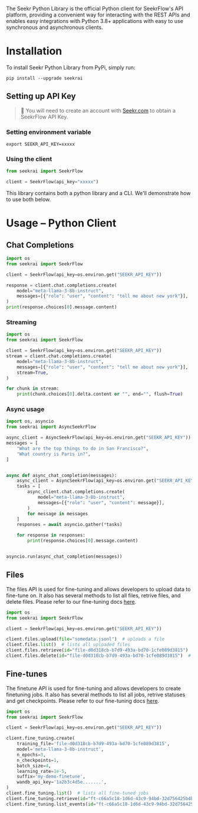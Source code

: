 The Seekr Python Library is the official Python client for SeekrFlow's API platform, providing a convenient way for interacting with the REST APIs and enables easy integrations with Python 3.8+ applications with easy to use synchronous and asynchronous clients.

# Installation

To install Seekr Python Library from PyPi, simply run:

```shell Shell
pip install --upgrade seekrai
```

## Setting up API Key

> 🚧 You will need to create an account with [Seekr.com](https://seekr.com/) to obtain a SeekrFlow API Key.

### Setting environment variable

```shell
export SEEKR_API_KEY=xxxxx
```

### Using the client

```python
from seekrai import SeekrFlow

client = SeekrFlow(api_key="xxxxx")
```

This library contains both a python library and a CLI. We'll demonstrate how to use both below.

# Usage – Python Client

## Chat Completions

```python
import os
from seekrai import SeekrFlow

client = SeekrFlow(api_key=os.environ.get("SEEKR_API_KEY"))

response = client.chat.completions.create(
    model="meta-llama-3-8b-instruct",
    messages=[{"role": "user", "content": "tell me about new york"}],
)
print(response.choices[0].message.content)
```

### Streaming

```python
import os
from seekrai import SeekrFlow

client = SeekrFlow(api_key=os.environ.get("SEEKR_API_KEY"))
stream = client.chat.completions.create(
    model="meta-llama-3-8b-instruct",
    messages=[{"role": "user", "content": "tell me about new york"}],
    stream=True,
)

for chunk in stream:
    print(chunk.choices[0].delta.content or "", end="", flush=True)
```

### Async usage

```python
import os, asyncio
from seekrai import AsyncSeekrFlow

async_client = AsyncSeekrFlow(api_key=os.environ.get("SEEKR_API_KEY"))
messages = [
    "What are the top things to do in San Francisco?",
    "What country is Paris in?",
]


async def async_chat_completion(messages):
    async_client = AsyncSeekrFlow(api_key=os.environ.get("SEEKR_API_KEY"))
    tasks = [
        async_client.chat.completions.create(
            model="meta-llama-3-8b-instruct",
            messages=[{"role": "user", "content": message}],
        )
        for message in messages
    ]
    responses = await asyncio.gather(*tasks)

    for response in responses:
        print(response.choices[0].message.content)


asyncio.run(async_chat_completion(messages))
```

## Files

The files API is used for fine-tuning and allows developers to upload data to fine-tune on. It also has several methods to list all files, retrive files, and delete files. Please refer to our fine-tuning docs [here](https://docs.seekrflow.ai/docs/fine-tuning-python).

```python
import os
from seekrai import SeekrFlow

client = SeekrFlow(api_key=os.environ.get("SEEKR_API_KEY"))

client.files.upload(file="somedata.jsonl")  # uploads a file
client.files.list()  # lists all uploaded files
client.files.retrieve(id="file-d0d318cb-b7d9-493a-bd70-1cfe089d3815")  # retrieves a specific file
client.files.delete(id="file-d0d318cb-b7d9-493a-bd70-1cfe089d3815")  # deletes a file
```

## Fine-tunes

The finetune API is used for fine-tuning and allows developers to create finetuning jobs. It also has several methods to list all jobs, retrive statuses and get checkpoints. Please refer to our fine-tuning docs [here](https://docs.seekrflow.ai/docs/fine-tuning-python).

```python
import os
from seekrai import SeekrFlow

client = SeekrFlow(api_key=os.environ.get("SEEKR_API_KEY"))

client.fine_tuning.create(
    training_file='file-d0d318cb-b7d9-493a-bd70-1cfe089d3815',
    model='meta-llama-3-8b-instruct',
    n_epochs=3,
    n_checkpoints=1,
    batch_size=4,
    learning_rate=1e-5,
    suffix='my-demo-finetune',
    wandb_api_key='1a2b3c4d5e.......',
)
client.fine_tuning.list()  # lists all fine-tuned jobs
client.fine_tuning.retrieve(id="ft-c66a5c18-1d6d-43c9-94bd-32d756425b4b")  # retrieves information on finetune event
client.fine_tuning.list_events(id="ft-c66a5c18-1d6d-43c9-94bd-32d756425b4b")  # Lists events of a fine-tune job
```
